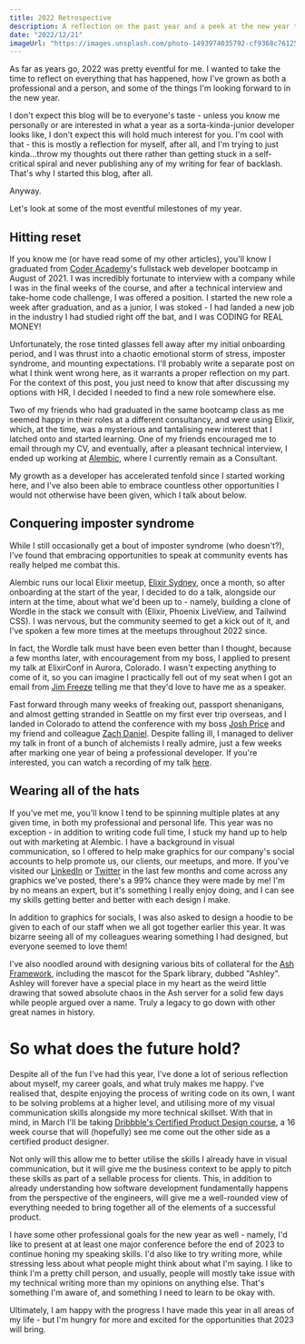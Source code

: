```yaml
---
title: 2022 Retrospective
description: A reflection on the past year and a peek at the new year to come.
date: "2022/12/21"
imageUrl: "https://images.unsplash.com/photo-1493974035792-cf9368c76125?q=80&w=3431&auto=format&fit=crop&ixlib=rb-4.0.3&ixid=M3wxMjA3fDB8MHxwaG90by1wYWdlfHx8fGVufDB8fHx8fA%3D%3D"
---
```


As far as years go, 2022 was pretty eventful for me. I wanted to take the time to reflect on everything that has happened, how I've grown as both a professional and a person, and some of the things I'm looking forward to in the new year.

I don't expect this blog will be to everyone's taste - unless you know me personally or are interested in what a year as a sorta-kinda-junior developer looks like, I don't expect this will hold much interest for you. I'm cool with that - this is mostly a reflection for myself, after all, and I'm trying to just kinda...throw my thoughts out there rather than getting stuck in a self-critical spiral and never publishing any of my writing for fear of backlash. That's why I started this blog, after all.

Anyway.

Let's look at some of the most eventful milestones of my year.

## Hitting reset

If you know me (or have read some of my other articles), you'll know I graduated from [Coder Academy](https://www.coderacademy.edu.au/)'s fullstack web developer bootcamp in August of 2021. I was incredibly fortunate to interview with a company while I was in the final weeks of the course, and after a technical interview and take-home code challenge, I was offered a position. I started the new role a week after graduation, and as a junior, I was stoked - I had landed a new job in the industry I had studied right off the bat, and I was CODING for REAL MONEY!

Unfortunately, the rose tinted glasses fell away after my initial onboarding period, and I was thrust into a chaotic emotional storm of stress, imposter syndrome, and mounting expectations. I'll probably write a separate post on what I think went wrong here, as it warrants a proper reflection on my part. For the context of this post, you just need to know that after discussing my options with HR, I decided I needed to find a new role somewhere else.

Two of my friends who had graduated in the same bootcamp class as me seemed happy in their roles at a different consultancy, and were using Elixir, which, at the time, was a mysterious and tantalising new interest that I latched onto and started learning. One of my friends encouraged me to email through my CV, and eventually, after a pleasant technical interview, I ended up working at [Alembic](https://alembic.com.au/), where I currently remain as a Consultant.

My growth as a developer has accelerated tenfold since I started working here, and I've also been able to embrace countless other opportunities I would not otherwise have been given, which I talk about below.

## Conquering imposter syndrome

While I still occasionally get a bout of imposter syndrome (who doesn't?), I've found that embracing opportunities to speak at community events has really helped me combat this.

Alembic runs our local Elixir meetup, [Elixir Sydney](https://www.meetup.com/en-AU/elixir-sydney/), once a month, so after onboarding at the start of the year, I decided to do a talk, alongside our intern at the time, about what we'd been up to - namely, building a clone of Wordle in the stack we consult with (Elixir, Phoenix LiveView, and Tailwind CSS). I was nervous, but the community seemed to get a kick out of it, and I've spoken a few more times at the meetups throughout 2022 since.

In fact, the Wordle talk must have been even better than I thought, because a few months later, with encouragement from my boss, I applied to present my talk at ElixirConf in Aurora, Colorado. I wasn't expecting anything to come of it, so you can imagine I practically fell out of my seat when I got an email from [Jim Freeze](https://twitter.com/jimfreeze) telling me that they'd love to have me as a speaker.

Fast forward through many weeks of freaking out, passport shenanigans, and almost getting stranded in Seattle on my first ever trip overseas, and I landed in Colorado to attend the conference with my boss [Josh Price](https://twitter.com/joshprice) and my friend and colleague [Zach Daniel](https://twitter.com/ZachSDaniel1). Despite falling ill, I managed to deliver my talk in front of a bunch of alchemists I really admire, just a few weeks after marking one year of being a professional developer. If you're interested, you can watch a recording of my talk [here](https://www.youtube.com/watch?v=Dvv5bZ8V1pM).

## Wearing all of the hats

If you've met me, you'll know I tend to be spinning multiple plates at any given time, in both my professional and personal life. This year was no exception - in addition to writing code full time, I stuck my hand up to help out with marketing at Alembic. I have a background in visual communication, so I offered to help make graphics for our company's social accounts to help promote us, our clients, our meetups, and more. If you've visited our [LinkedIn](https://www.linkedin.com/company/team-alembic/) or [Twitter](https://twitter.com/teamalembic) in the last few months and come across any graphics we've posted, there's a 99% chance they were made by me! I'm by no means an expert, but it's something I really enjoy doing, and I can see my skills getting better and better with each design I make.

In addition to graphics for socials, I was also asked to design a hoodie to be given to each of our staff when we all got together earlier this year. It was bizarre seeing all of my colleagues wearing something I had designed, but everyone seemed to love them!

I've also noodled around with designing various bits of collateral for the [Ash Framework](https://ash-hq.org/), including the mascot for the Spark library, dubbed "Ashley". Ashley will forever have a special place in my heart as the weird little drawing that sowed absolute chaos in the Ash server for a solid few days while people argued over a name. Truly a legacy to go down with other great names in history.

# So what does the future hold?

Despite all of the fun I've had this year, I've done a lot of serious reflection about myself, my career goals, and what truly makes me happy. I've realised that, despite enjoying the process of writing code on its own, I want to be solving problems at a higher level, and utilising more of my visual communication skills alongside my more technical skillset. With that in mind, in March I'll be taking [Dribbble's Certified Product Design course](https://dribbble.com/courses/product-design?), a 16 week course that will (hopefully) see me come out the other side as a certified product designer.

Not only will this allow me to better utilise the skills I already have in visual communication, but it will give me the business context to be apply to pitch these skills as part of a sellable process for clients. This, in addition to already understanding how software development fundamentally happens from the perspective of the engineers, will give me a well-rounded view of everything needed to bring together all of the elements of a successful product.

I have some other professional goals for the new year as well - namely, I'd like to present at at least one major conference before the end of 2023 to continue honing my speaking skills. I'd also like to try writing more, while stressing less about what people might think about what I'm saying. I like to think I'm a pretty chill person, and usually, people will mostly take issue with my technical writing more than my opinions on anything else. That's something I'm aware of, and something I need to learn to be okay with.

Ultimately, I am happy with the progress I have made this year in all areas of my life - but I'm hungry for more and excited for the opportunities that 2023 will bring.
